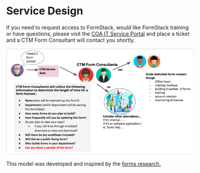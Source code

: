 # Service Design

If you need to request access to FormStack, would like FormStack training or have questions, please visit the [COA IT Service Portal](https://gcc02.safelinks.protection.outlook.com/?url=https%3A%2F%2Fatx.service-now.com%2Fsp\&data=04%7C01%7CHappiness.Kisoso%40austintexas.gov%7Ca17911de687745cc1acf08d98e6f26e1%7C5c5e19f6a6ab4b45b1d0be4608a9a67f%7C0%7C0%7C637697430715699573%7CUnknown%7CTWFpbGZsb3d8eyJWIjoiMC4wLjAwMDAiLCJQIjoiV2luMzIiLCJBTiI6Ik1haWwiLCJXVCI6Mn0%3D%7C1000\&sdata=MTrYl0HjJuH2VtM0ZTiMQTpydAYq5PdgLAmDqcIIO%2F0%3D\&reserved=0) and place a ticket and a CTM Form Consultant will contact you shortly.

![](<../.gitbook/assets/Screen Shot 2019-08-21 at 1.34.44 PM.png>)

This model was developed and inspired by the [forms research.](https://docs.google.com/presentation/d/e/2PACX-1vQ\_SZlJIFEZeSSYx\_WwKKbmnnOhk\_p3D7LPAyMGvtpCXBrlycSeNdXP6GMpBRGfcWh8MrUIMLrxcNQM/pub?start=false\&loop=false\&delayms=3000)

